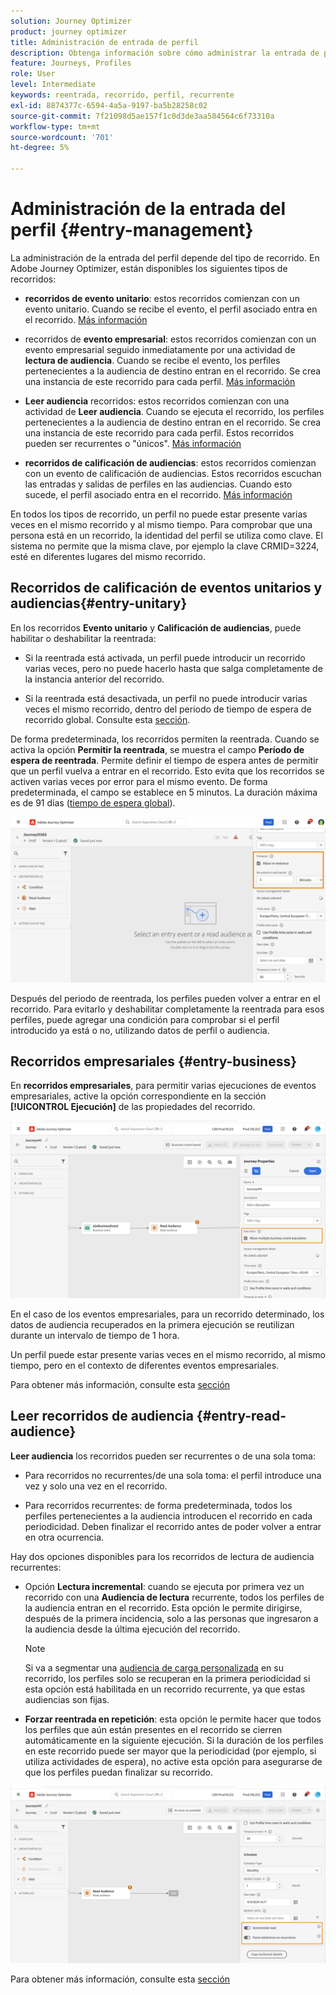 ```yaml
---
solution: Journey Optimizer
product: journey optimizer
title: Administración de entrada de perfil
description: Obtenga información sobre cómo administrar la entrada de perfil
feature: Journeys, Profiles
role: User
level: Intermediate
keywords: reentrada, recorrido, perfil, recurrente
exl-id: 8874377c-6594-4a5a-9197-ba5b28258c02
source-git-commit: 7f21098d5ae157f1c0d3de3aa584564c6f73310a
workflow-type: tm+mt
source-wordcount: '701'
ht-degree: 5%

---
```



# Administración de la entrada del perfil {#entry-management}

La administración de la entrada del perfil depende del tipo de recorrido. En Adobe Journey Optimizer, están disponibles los siguientes tipos de recorridos:

* **recorridos de evento unitario**: estos recorridos comienzan con un evento unitario. Cuando se recibe el evento, el perfil asociado entra en el recorrido. [Más información](#entry-unitary)

* recorridos de **evento empresarial**: estos recorridos comienzan con un evento empresarial seguido inmediatamente por una actividad de **lectura de audiencia**. Cuando se recibe el evento, los perfiles pertenecientes a la audiencia de destino entran en el recorrido. Se crea una instancia de este recorrido para cada perfil. [Más información](#entry-business)

* **Leer audiencia** recorridos: estos recorridos comienzan con una actividad de **Leer audiencia**. Cuando se ejecuta el recorrido, los perfiles pertenecientes a la audiencia de destino entran en el recorrido. Se crea una instancia de este recorrido para cada perfil. Estos recorridos pueden ser recurrentes o &quot;únicos&quot;. [Más información](#entry-read-audience)

* **recorridos de calificación de audiencias**: estos recorridos comienzan con un evento de calificación de audiencias. Estos recorridos escuchan las entradas y salidas de perfiles en las audiencias. Cuando esto sucede, el perfil asociado entra en el recorrido. [Más información](#entry-unitary)

En todos los tipos de recorrido, un perfil no puede estar presente varias veces en el mismo recorrido y al mismo tiempo. Para comprobar que una persona está en un recorrido, la identidad del perfil se utiliza como clave. El sistema no permite que la misma clave, por ejemplo la clave CRMID=3224, esté en diferentes lugares del mismo recorrido.

## Recorridos de calificación de eventos unitarios y audiencias{#entry-unitary}

En los recorridos **Evento unitario** y **Calificación de audiencias**, puede habilitar o deshabilitar la reentrada:

* Si la reentrada está activada, un perfil puede introducir un recorrido varias veces, pero no puede hacerlo hasta que salga completamente de la instancia anterior del recorrido.

* Si la reentrada está desactivada, un perfil no puede introducir varias veces el mismo recorrido, dentro del periodo de tiempo de espera de recorrido global. Consulte esta [sección](../building-journeys/journey-properties.md#global_timeout).

De forma predeterminada, los recorridos permiten la reentrada. Cuando se activa la opción **Permitir la reentrada**, se muestra el campo **Período de espera de reentrada**. Permite definir el tiempo de espera antes de permitir que un perfil vuelva a entrar en el recorrido. Esto evita que los recorridos se activen varias veces por error para el mismo evento. De forma predeterminada, el campo se establece en 5 minutos. La duración máxima es de 91 días ([tiempo de espera global](journey-properties.md#global_timeout)).

<!--
When a journey ends, its status is **[!UICONTROL Closed]**. New individuals can no longer enter the journey. Persons already in the journey automatically exit the journey. 
-->

![](assets/journey-re-entrance.png)

Después del periodo de reentrada, los perfiles pueden volver a entrar en el recorrido. Para evitarlo y deshabilitar completamente la reentrada para esos perfiles, puede agregar una condición para comprobar si el perfil introducido ya está o no, utilizando datos de perfil o audiencia.

<!--
Due to the 30-day journey timeout, when journey reentrance is not allowed, we cannot make sure the reentrance blocking will work more than 91 days. Indeed, as we remove all information about persons who entered the journey 91 days after they enter, we cannot know the person entered previously, more than 91 days ago. -->

## Recorridos empresariales {#entry-business}

<!--
Business events follow reentrance rules in the same way as for unitary events. If a journey allows reentrance, the next business event will be processed.
-->

En **recorridos empresariales**, para permitir varias ejecuciones de eventos empresariales, active la opción correspondiente en la sección **[!UICONTROL Ejecución]** de las propiedades del recorrido.

![](assets/business-entry.png)

En el caso de los eventos empresariales, para un recorrido determinado, los datos de audiencia recuperados en la primera ejecución se reutilizan durante un intervalo de tiempo de 1 hora.

Un perfil puede estar presente varias veces en el mismo recorrido, al mismo tiempo, pero en el contexto de diferentes eventos empresariales.

Para obtener más información, consulte esta [sección](../event/about-creating-business.md)

## Leer recorridos de audiencia {#entry-read-audience}

**Leer audiencia** los recorridos pueden ser recurrentes o de una sola toma:

* Para recorridos no recurrentes/de una sola toma: el perfil introduce una vez y solo una vez en el recorrido.

* Para recorridos recurrentes: de forma predeterminada, todos los perfiles pertenecientes a la audiencia introducen el recorrido en cada periodicidad. Deben finalizar el recorrido antes de poder volver a entrar en otra ocurrencia.

Hay dos opciones disponibles para los recorridos de lectura de audiencia recurrentes:

* Opción **Lectura incremental**: cuando se ejecuta por primera vez un recorrido con una **Audiencia de lectura** recurrente, todos los perfiles de la audiencia entran en el recorrido. Esta opción le permite dirigirse, después de la primera incidencia, solo a las personas que ingresaron a la audiencia desde la última ejecución del recorrido.

  >[!NOTE]
  >
  >Si va a segmentar una [audiencia de carga personalizada](../audience/about-audiences.md#segments-in-journey-optimizer) en su recorrido, los perfiles solo se recuperan en la primera periodicidad si esta opción está habilitada en un recorrido recurrente, ya que estas audiencias son fijas.

* **Forzar reentrada en repetición**: esta opción le permite hacer que todos los perfiles que aún están presentes en el recorrido se cierren automáticamente en la siguiente ejecución. Si la duración de los perfiles en este recorrido puede ser mayor que la periodicidad (por ejemplo, si utiliza actividades de espera), no active esta opción para asegurarse de que los perfiles puedan finalizar su recorrido.

![](assets/read-audience-options.png)

Para obtener más información, consulte esta [sección](../building-journeys/read-audience.md#configuring-segment-trigger-activity)

<!--
After 91 days, a Read audience journey switches to the **Finished** status. This behavior is set for 91 days only (i.e. journey timeout default value) as all information about profiles who entered the journey is removed 91 days after they entered. Persons still in the journey automatically are impacted. They exit the journey after the 30 day timeout. 
-->
